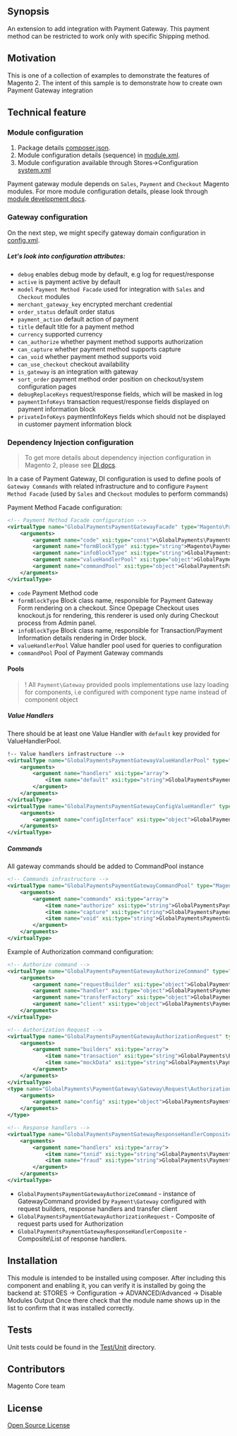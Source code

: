 ## Synopsis
An extension to add integration with Payment Gateway.
This payment method can be restricted to work only with specific Shipping method.

## Motivation
This is one of a collection of examples to demonstrate the features of Magento 2.  The intent of this sample is to demonstrate how to create own Payment Gateway integration

## Technical feature

### Module configuration
1. Package details [composer.json](composer.json).
2. Module configuration details (sequence) in [module.xml](etc/module.xml).
3. Module configuration available through Stores->Configuration [system.xml](etc/adminhtml/system.xml)

Payment gateway module depends on `Sales`, `Payment` and `Checkout` Magento modules.
For more module configuration details, please look through [module development docs](http://devdocs.magento.com/guides/v2.0/extension-dev-guide/module-load-order.html).

### Gateway configuration
On the next step, we might specify gateway domain configuration in [config.xml](etc/config.xml).

##### Let's look into configuration attributes:
 * <code>debug</code> enables debug mode by default, e.g log for request/response
 * <code>active</code> is payment active by default
 * <code>model</code> `Payment Method Facade` used for integration with `Sales` and `Checkout` modules
 * <code>merchant_gateway_key</code> encrypted merchant credential
 * <code>order_status</code> default order status
 * <code>payment_action</code> default action of payment
 * <code>title</code> default title for a payment method
 * <code>currency</code> supported currency
 * <code>can_authorize</code> whether payment method supports authorization
 * <code>can_capture</code> whether payment method supports capture
 * <code>can_void</code> whether payment method supports void
 * <code>can_use_checkout</code> checkout availability
 * <code>is_gateway</code> is an integration with gateway
 * <code>sort_order</code> payment method order position on checkout/system configuration pages
 * <code>debugReplaceKeys</code> request/response fields, which will be masked in log
 * <code>paymentInfoKeys</code> transaction request/response fields displayed on payment information block
 * <code>privateInfoKeys</code> paymentInfoKeys fields which should not be displayed in customer payment information block

### Dependency Injection configuration
> To get more details about dependency injection configuration in Magento 2, please see [DI docs](http://devdocs.magento.com/guides/v2.0/extension-dev-guide/depend-inj.html).

In a case of Payment Gateway, DI configuration is used to define pools of `Gateway Commands` with related infrastructure and to configure `Payment Method Facade` (used by `Sales` and `Checkout` modules to perform commands)

Payment Method Facade configuration:
```xml
<!-- Payment Method Facade configuration -->
<virtualType name="GlobalPaymentsPaymentGatewayFacade" type="Magento\Payment\Model\Method\Adapter">
    <arguments>
        <argument name="code" xsi:type="const">\GlobalPayments\PaymentGateway\Model\Ui\ConfigProvider::CODE</argument>
        <argument name="formBlockType" xsi:type="string">Magento\Payment\Block\Form</argument>
        <argument name="infoBlockType" xsi:type="string">GlobalPayments\PaymentGateway\Block\Info</argument>
        <argument name="valueHandlerPool" xsi:type="object">GlobalPaymentsPaymentGatewayValueHandlerPool</argument>
        <argument name="commandPool" xsi:type="object">GlobalPaymentsPaymentGatewayCommandPool</argument>
    </arguments>
</virtualType>
```
 * <code>code</code> Payment Method code
 * <code>formBlockType</code> Block class name, responsible for Payment Gateway Form rendering on a checkout.
  Since Opepage Checkout uses knockout.js for rendering, this renderer is used only during Checkout process from Admin panel.
 * <code>infoBlockType</code> Block class name, responsible for Transaction/Payment Information details rendering in Order block.
 * <code>valueHandlerPool</code> Value handler pool used for queries to configuration
 * <code>commandPool</code> Pool of Payment Gateway commands


#### Pools
> ! All `Payment\Gateway` provided pools implementations use lazy loading for components, i.e configured with component type name instead of component object

##### Value Handlers
There should be at least one Value Handler with `default` key provided for ValueHandlerPool.

```xml
!-- Value handlers infrastructure -->
<virtualType name="GlobalPaymentsPaymentGatewayValueHandlerPool" type="Magento\Payment\Gateway\Config\ValueHandlerPool">
    <arguments>
        <argument name="handlers" xsi:type="array">
            <item name="default" xsi:type="string">GlobalPaymentsPaymentGatewayConfigValueHandler</item>
        </argument>
    </arguments>
</virtualType>
<virtualType name="GlobalPaymentsPaymentGatewayConfigValueHandler" type="Magento\Payment\Gateway\Config\ConfigValueHandler">
    <arguments>
        <argument name="configInterface" xsi:type="object">GlobalPaymentsPaymentGatewayConfig</argument>
    </arguments>
</virtualType>
```

##### Commands
All gateway commands should be added to CommandPool instance
```xml
<!-- Commands infrastructure -->
<virtualType name="GlobalPaymentsPaymentGatewayCommandPool" type="Magento\Payment\Gateway\Command\CommandPool">
    <arguments>
        <argument name="commands" xsi:type="array">
            <item name="authorize" xsi:type="string">GlobalPaymentsPaymentGatewayAuthorizeCommand</item>
            <item name="capture" xsi:type="string">GlobalPaymentsPaymentGatewayCaptureCommand</item>
            <item name="void" xsi:type="string">GlobalPaymentsPaymentGatewayVoidCommand</item>
        </argument>
    </arguments>
</virtualType>
```

Example of Authorization command configuration:
```xml
<!-- Authorize command -->
<virtualType name="GlobalPaymentsPaymentGatewayAuthorizeCommand" type="Magento\Payment\Gateway\Command\GatewayCommand">
    <arguments>
        <argument name="requestBuilder" xsi:type="object">GlobalPaymentsPaymentGatewayAuthorizationRequest</argument>
        <argument name="handler" xsi:type="object">GlobalPaymentsPaymentGatewayResponseHandlerComposite</argument>
        <argument name="transferFactory" xsi:type="object">GlobalPayments\PaymentGateway\Gateway\Http\TransferFactory</argument>
        <argument name="client" xsi:type="object">GlobalPayments\PaymentGateway\Gateway\Http\Client\ClientMock</argument>
    </arguments>
</virtualType>

<!-- Authorization Request -->
<virtualType name="GlobalPaymentsPaymentGatewayAuthorizationRequest" type="Magento\Payment\Gateway\Request\BuilderComposite">
    <arguments>
        <argument name="builders" xsi:type="array">
            <item name="transaction" xsi:type="string">GlobalPayments\PaymentGateway\Gateway\Request\AuthorizationRequest</item>
            <item name="mockData" xsi:type="string">GlobalPayments\PaymentGateway\Gateway\Request\MockDataRequest</item>
        </argument>
    </arguments>
</virtualType>
<type name="GlobalPayments\PaymentGateway\Gateway\Request\AuthorizationRequest">
    <arguments>
        <argument name="config" xsi:type="object">GlobalPaymentsPaymentGatewayConfig</argument>
    </arguments>
</type>

<!-- Response handlers -->
<virtualType name="GlobalPaymentsPaymentGatewayResponseHandlerComposite" type="Magento\Payment\Gateway\Response\HandlerChain">
    <arguments>
        <argument name="handlers" xsi:type="array">
            <item name="txnid" xsi:type="string">GlobalPayments\PaymentGateway\Gateway\Response\TxnIdHandler</item>
            <item name="fraud" xsi:type="string">GlobalPayments\PaymentGateway\Gateway\Response\FraudHandler</item>
        </argument>
    </arguments>
</virtualType>
```
* `GlobalPaymentsPaymentGatewayAuthorizeCommand` - instance of GatewayCommand provided by `Payment\Gateway` configured with request builders, response handlers and transfer client
* `GlobalPaymentsPaymentGatewayAuthorizationRequest` - Composite of request parts used for Authorization
* `GlobalPaymentsPaymentGatewayResponseHandlerComposite` - Composite\List of response handlers.

## Installation
This module is intended to be installed using composer.  After including this component and enabling it, you can verify it is installed by going the backend at:
STORES -> Configuration -> ADVANCED/Advanced ->  Disable Modules Output
Once there check that the module name shows up in the list to confirm that it was installed correctly.

## Tests
Unit tests could be found in the [Test/Unit](Test/Unit) directory.

## Contributors
Magento Core team

## License
[Open Source License](LICENSE.txt)